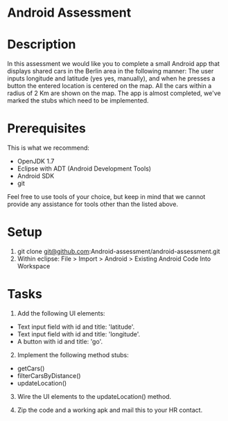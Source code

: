 Android Assessment
==================

# Description

In this assessment we would like you to complete a small Android app that displays shared cars in the Berlin area in the following manner:
The user inputs longitude and latitude (yes yes, manually), and when he presses a button the entered location is centered on the map. All the cars within a radius of 2 Km are shown on the map. 
The app is almost completed, we've marked the stubs which need to be implemented.

# Prerequisites

This is what we recommend:

* OpenJDK 1.7
* Eclipse with ADT (Android Development Tools)
* Android SDK
* git

Feel free to use tools of your choice, but keep in mind that we cannot provide any assistance for tools other than the listed above.

# Setup

1. git clone git@github.com:Android-assessment/android-assessment.git
2. Within eclipse: File > Import > Android > Existing Android Code Into Workspace 

# Tasks

1. Add the following UI elements:
 * Text input field with id and title: 'latitude'.
 * Text input field with id and title: 'longitude'.
 * A button with id and title: 'go'.

2. Implement the following method stubs:
 * getCars()
 * filterCarsByDistance()
 * updateLocation()

3. Wire the UI elements to the updateLocation() method.

4. Zip the code and a working apk and mail this to your HR contact.
